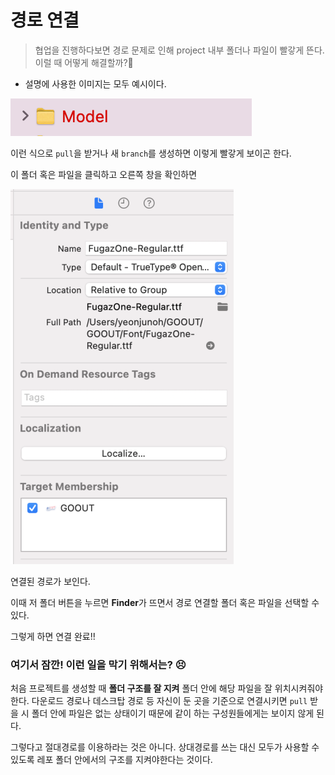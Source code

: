 # 경로 연결

> 협업을 진행하다보면 경로 문제로 인해 project 내부 폴더나 파일이 빨갛게 뜬다. 이럴 때 어떻게 해결할까?🤨

- 설명에 사용한 이미지는 모두 예시이다.

![RED](./images/RED.png)

이런 식으로 `pull`을 받거나 새 `branch`를 생성하면 이렇게 빨갛게 보이곤 한다.

이 폴더 혹은 파일을 클릭하고 오른쪽 창을 확인하면

![right](./images/right.png)

연결된 경로가 보인다.

이때 저 폴더 버튼을 누르면 **Finder**가 뜨면서 경로 연결할 폴더 혹은 파일을 선택할 수 있다.

그렇게 하면 연결 완료!!

### 여기서 잠깐! 이런 일을 막기 위해서는? 😣

처음 프로젝트를 생성할 때 **폴더 구조를 잘 지켜** 폴더 안에 해당 파일을 잘 위치시켜줘야한다.
다운로드 경로나 데스크탑 경로 등 자신이 둔 곳을 기준으로 연결시키면 `pull` 받을 시 폴더 안에 파일은 없는 상태이기 때문에 같이 하는 구성원들에게는 보이지 않게 된다.

그렇다고 절대경로를 이용하라는 것은 아니다. 상대경로를 쓰는 대신 모두가 사용할 수 있도록 레포 폴더 안에서의 구조를 지켜야한다는 것이다.
